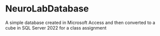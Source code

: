 # NeuroLabDatabase
A simple database created in Microsoft Access and then converted to a cube in SQL Server 2022 for a class assignment
